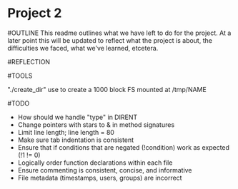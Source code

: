 Project 2
=========

#OUTLINE
This readme outlines what we have left to do for the project. At a later point this
will be updated to reflect what the project is about, the difficulties we faced,
what we've learned, etcetera.

#REFLECTION

#TOOLS

"./create_dir"
    use to create a 1000 block FS mounted at /tmp/NAME


#TODO

  - How should we handle "type" in DIRENT
  - Change pointers with stars to & in method signatures
  - Limit line length; line length = 80
  - Make sure tab indentation is consistent
  - Ensure that if conditions that are negated (!condition) work as expected (!1 != 0)
  - Logically order function declarations within each file
  - Ensure commenting is consistent, concise, and informative
  - File metadata (timestamps, users, groups) are incorrect
